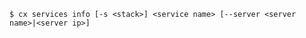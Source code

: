 <!-- usedin: [ _includes/_inlines/Toolbelt/common/services/services_usage.md] -->

```
$ cx services info [-s <stack>] <service name> [--server <server name>|<server ip>]
```
